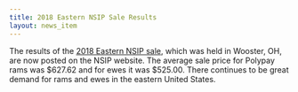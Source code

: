 ```yaml
---
title: 2018 Eastern NSIP Sale Results
layout: news_item
---
```


The results of the [2018 Eastern NSIP sale](http://nsip.org/wp-content/uploads/2018/08/2018-Eastern-NSIP-Sale-Sale-Summary.pdf), which was held in Wooster, OH, are now posted on the NSIP website. The average sale price for Polypay rams was $627.62 and for ewes it was $525.00. There continues to be great demand for rams and ewes in the eastern United States.
